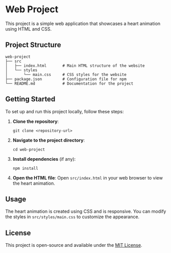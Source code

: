 # Web Project

This project is a simple web application that showcases a heart animation using HTML and CSS.

## Project Structure

```
web-project
├── src
│   ├── index.html       # Main HTML structure of the website
│   └── styles
│       └── main.css     # CSS styles for the website
├── package.json         # Configuration file for npm
└── README.md            # Documentation for the project
```

## Getting Started

To set up and run this project locally, follow these steps:

1. **Clone the repository**:
   ```
   git clone <repository-url>
   ```

2. **Navigate to the project directory**:
   ```
   cd web-project
   ```

3. **Install dependencies** (if any):
   ```
   npm install
   ```

4. **Open the HTML file**:
   Open `src/index.html` in your web browser to view the heart animation.

## Usage

The heart animation is created using CSS and is responsive. You can modify the styles in `src/styles/main.css` to customize the appearance.

## License

This project is open-source and available under the [MIT License](LICENSE).